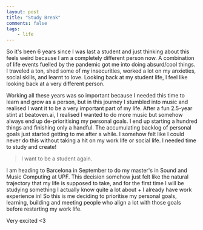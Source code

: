 ```yaml
---
layout: post
title: "Study Break"
comments: false
tags:
    - life
---
```


So it's been 6 years since I was last a student and just thinking about this feels weird because I am a completely different person now. A combination of life events fuelled by the pandemic got me into doing absurd/cool things. I traveled a ton, shed some of my insecurities, worked a lot on my anxieties, social skills, and learnt to love. Looking back at my student life, I feel like looking back at a very different person.

Working all these years was so important because I needed this time to learn and grow as a person, but in this journey I stumbled into music and realised I want it to be a very important part of my life. After a fun 2.5-year stint at beatoven.ai, I realised I wanted to do more music but somehow always end up de-prioritising my personal goals. I end up starting a hundred things and finishing only a handful. The accumulating backlog of personal goals just started getting to me after a while. I somehow felt like I could never do this without taking a hit on my work life or social life. I needed time to study and create!

> I want to be a student again.

I am heading to Barcelona in September to do my master's in Sound and Music Computing at UPF. This decision somehow just felt like the natural trajectory that my life is supposed to take, and for the first time I will be studying something I actually know quite a lot about + I already have work experience in! So this is me deciding to prioritise my personal goals, learning, building and meeting people who align a lot with those goals before restarting my work life.

Very excited <3

